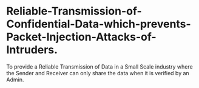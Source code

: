 # Reliable-Transmission-of-Confidential-Data-which-prevents-Packet-Injection-Attacks-of-Intruders.
To provide a Reliable Transmission of Data in a Small Scale industry where the Sender and Receiver can only share the data when it is verified by an Admin.
